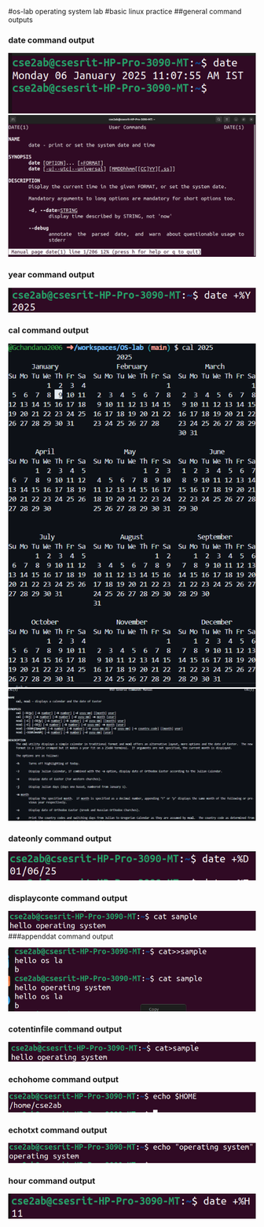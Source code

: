 #os-lab
operating system lab
#basic linux practice
##general command outputs
### date command output
![date command output](date.png)
![manual command manual](manualdate.png)
### year command output
![year command output](year.png)
### cal command output
![cal command output](cal.png)
![manual command manual](manulcal.png)
### dateonly command output
![dateonly command output](dateonly.png)
### displayconte command output
![displayconte command output](displayconte.png)
###appenddat command output

![appenddat command output](appenddat.png)
### cotentinfile command output
![cotentinfile command output](cotentinfile.png)
### echohome command output
![echohome command output](echohome.png)
### echotxt command output
![echotxt command output](echotxt.png)
### hour command output
![hour command output](hour.png)




